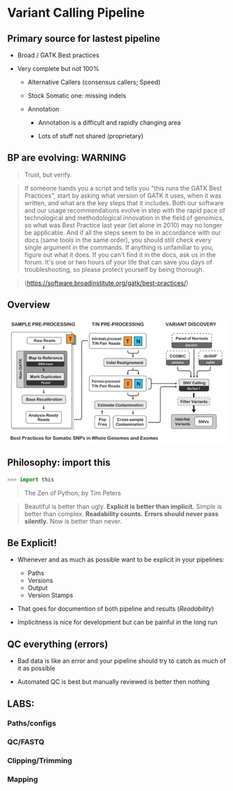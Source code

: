 # Variant Calling Pipeline

## Primary source for lastest pipeline

* Broad / GATK Best practices

* Very complete but not 100%

    * Alternative Callers (consensus callers; Speed)

	* Stock Somatic one: missing indels

    * Annotation

        * Annotation is a difficult and rapidly changing area

        * Lots of stuff not shared (proprietary)

## BP are evolving: WARNING

> Trust, but verify.

> If someone hands you a script and tells you "this runs the GATK Best Practices", start by asking what version of GATK it uses, when it was written, and what are the key steps that it includes. Both our software and our usage recommendations evolve in step with the rapid pace of technological and methodological innovation in the field of genomics, so what was Best Practice last year (let alone in 2010) may no longer be applicable. And if all the steps seem to be in accordance with our docs (same tools in the same order), you should still check every single argument in the commands. If anything is unfamiliar to you, figure out what it does. If you can't find it in the docs, ask us in the forum. It's one or two hours of your life that can save you days of troubleshooting, so please protect yourself by being thorough.

> (https://software.broadinstitute.org/gatk/best-practices/)

## Overview

![BP-Somatic](images/BP_somatic_workflow_mutect1.png)


## Philosophy: import this

```python
>>> import this
```
> The Zen of Python, by Tim Peters

> Beautiful is better than ugly.
> __Explicit is better than implicit.__
> Simple is better than complex.
> __Readability counts.__
> __Errors should never pass silently.__
> Now is better than never.

## Be Explicit!

* Whenever and as much as possible want to be explicit in your pipelines:

	* Paths
	* Versions
	* Output
	* Version Stamps
	
* That goes for documention of both pipeline and results (_Readability_)

* Implicitness is nice for development but can be painful in the long run

## QC everything (errors)

* Bad data is like an error and your pipeline should try to catch as much of it as possible

* Automated QC is best but manually reviewed is better then nothing

## LABS:

### Paths/configs

### QC/FASTQ

### Clipping/Trimming

### Mapping

